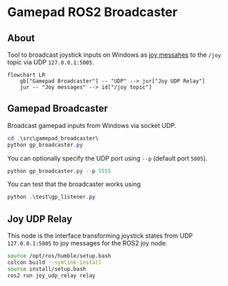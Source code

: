 # Gamepad ROS2 Broadcaster
## About
Tool to broadcast joystick inputs on Windows as [joy messahes](https://github.com/ros-drivers/joystick_drivers/tree/ros2/joy) to the `/joy` topic via UDP `127.0.0.1:5005`.

```mermaid
flowchart LR
    gb["Gamepad Broadcaster"] -- "UDP" --> jur["Joy UDP Relay"] 
    jur -- "Joy messages" --> id["/joy topic"]
```

## Gamepad Broadcaster
Broadcast gamepad inputs from Windows via socket UDP. 

```powershell
cd .\src\gamepad_broadcaster\
python gp_broadcaster.py
```

You can optionally specify the UDP port using `--p` (default port `5005`). 

```powershell
python gp_broadcaster.py --p 5555
```

You can test that the broadcaster works using

```powershell
python .\test\gp_listener.py
```

## Joy UDP Relay
This node is the interface transforming joystick states from UDP `127.0.0.1:5005` to joy messages for the ROS2 joy node.

```bash
source /opt/ros/humble/setup.bash
colcon build --symlink-install
source install/setup.bash
ros2 run joy_udp_relay relay
```